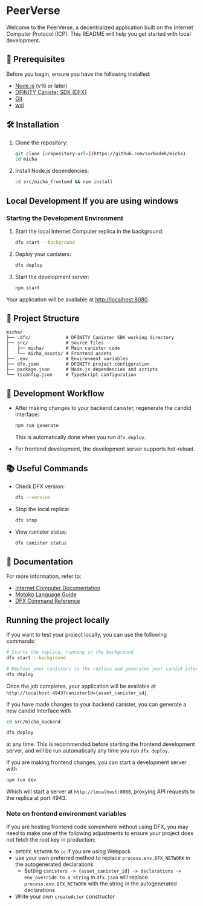 # PeerVerse

Welcome to the PeerVerse, a decentralized application built on the Internet Computer Protocol (ICP). This README will help you get started with local development.

## 🚀 Prerequisites

Before you begin, ensure you have the following installed:

- [Node.js](https://nodejs.org/) (v16 or later)
- [DFINITY Canister SDK (DFX)](https://internetcomputer.org/docs/current/developer-docs/setup/install/)
- [Git](https://git-scm.com/)
- [wsl]()

## 🛠 Installation

1. Clone the repository:
   ```bash
   git clone [<repository-url>](https://github.com/sorbadek/micha)
   cd micha
   ```

2. Install Node.js dependencies:
   ```bash
   cd src/micha_frontend && npm install
   ```

##  Local Development If you are using windows 

### Starting the Development Environment

1. Start the local Internet Computer replica in the background:
   ```bash
   dfx start --background
   ```

2. Deploy your canisters:
   ```bash
   dfx deploy
   ```

3. Start the development server:
   ```bash
   npm start
   ```

Your application will be available at [http://localhost:8080](http://localhost:8080).

## 📁 Project Structure

```
micha/
├── .dfx/             # DFINITY Canister SDK working directory
├── src/              # Source files
│   ├── micha/        # Main canister code
│   └── micha_assets/ # Frontend assets
├── .env              # Environment variables
├── dfx.json          # DFINITY project configuration
├── package.json      # Node.js dependencies and scripts
└── tsconfig.json     # TypeScript configuration
```

## 🔄 Development Workflow

- After making changes to your backend canister, regenerate the candid interface:
  ```bash
  npm run generate
  ```
  
  This is automatically done when you run `dfx deploy`.

- For frontend development, the development server supports hot-reload.

## 📚 Useful Commands

- Check DFX version:
  ```bash
  dfx --version
  ```

- Stop the local replica:
  ```bash
  dfx stop
  ```

- View canister status:
  ```bash
  dfx canister status
  ```

## 📖 Documentation

For more information, refer to:
- [Internet Computer Documentation](https://internetcomputer.org/docs/current/developer-docs/)
- [Motoko Language Guide](https://internetcomputer.org/docs/current/motoko/main/motoko)
- [DFX Command Reference](https://internetcomputer.org/docs/current/references/cli-reference/dfx-parent)

## Running the project locally

If you want to test your project locally, you can use the following commands:

```bash
# Starts the replica, running in the background
dfx start --background

# Deploys your canisters to the replica and generates your candid interface
dfx deploy
```

Once the job completes, your application will be available at `http://localhost:4943?canisterId={asset_canister_id}`.

If you have made changes to your backend canister, you can generate a new candid interface with

```bash
cd src/micha_backend
```
```bash
dfx deploy
```

at any time. This is recommended before starting the frontend development server, and will be run automatically any time you run `dfx deploy`.

If you are making frontend changes, you can start a development server with

```bash
npm run dev
```

Which will start a server at `http://localhost:8080`, proxying API requests to the replica at port 4943.

### Note on frontend environment variables

If you are hosting frontend code somewhere without using DFX, you may need to make one of the following adjustments to ensure your project does not fetch the root key in production:

- set`DFX_NETWORK` to `ic` if you are using Webpack
- use your own preferred method to replace `process.env.DFX_NETWORK` in the autogenerated declarations
  - Setting `canisters -> {asset_canister_id} -> declarations -> env_override to a string` in `dfx.json` will replace `process.env.DFX_NETWORK` with the string in the autogenerated declarations
- Write your own `createActor` constructor
